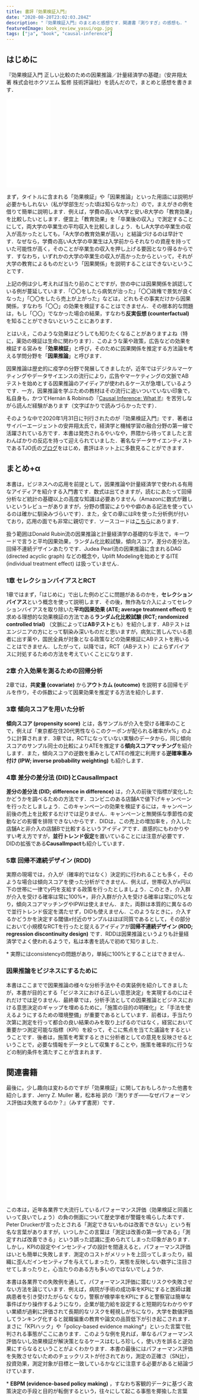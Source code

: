 ```yaml
---
title: 書評『効果検証入門』
date: "2020-08-20T23:02:03.284Z"
description: "『効果検証入門』のまとめと感想です．関連書『測りすぎ』の感想も．"
featuredImage: book_review_yasui/ogp.jpg
tags: ["ja", "book", "causal-inference"]
---
```

## はじめに

『効果検証入門 正しい比較のための因果推論／計量経済学の基礎』（安井翔太 著 株式会社ホクソエム 監修 技術評論社）を読んだので，まとめと感想を書きます．

<iframe style="width:120px;height:240px;" marginwidth="0" marginheight="0" scrolling="no" frameborder="0" src="//rcm-fe.amazon-adsystem.com/e/cm?lt1=_blank&bc1=000000&IS2=1&bg1=FFFFFF&fc1=000000&lc1=0000FF&t=hippocampus09-22&language=ja_JP&o=9&p=8&l=as4&m=amazon&f=ifr&ref=as_ss_li_til&asins=B0834JN23Y&linkId=35022c21b344c6be11cad5d4c6a15cc4"></iframe>

まず，タイトルに含まれる「効果検証」や「因果推論」といった用語には説明が必要かもしれない（私が学部生だった頃は知らなかった）ので，まえがきの例を借りて簡単に説明します．例えば，学費の高いA大学と安いB大学の「教育効果」を比較したいとします．便宜上「教育効果」を「卒業後の収入」で測定することにして，両大学の卒業生の平均収入を比較しましょう．もしA大学の卒業生の収入が高かったとしても，「A大学の教育効果が高い」と結論づけるのは早計です．なぜなら，学費の高いA大学の卒業生は入学前からそれなりの資産を持っていた可能性が高く，そのことが卒業生の収入を押し上げる要因となり得るからです．すなわち，いずれかの大学の卒業生の収入が高かったからといって，それが大学の教育によるものだという「因果関係」を説明することはできないということです．

上記の例は少し考えれば当たり前のことですが，世の中には因果関係を誤認している例が蔓延しています．「〇〇をしたら病気が治った」「〇〇政権で景気が良くなった」「〇〇をしたら売上が上がった」などは，どれもその事実だけから因果関係，すなわち「〇〇」の効果を検証することはできません．その根本的な問題は，もし「〇〇」でなかった場合の結果，すなわち**反実仮想 (counterfactual)** を知ることができないということにあります．

とはいえ，このような効果はどうしても知りたくなることがありますよね（特に，薬効の検証は生命に関わります）．このような薬や政策，広告などの効果を検証する営みを「**効果検証**」と呼び，そのために因果関係を推定する方法論を考える学問分野を「**因果推論**」と呼びます．

因果推論は歴史的に疫学の分野で発展してきましたが，近年ではデジタルマーケティングやデータサイエンスの流行により，広告やマーケティングの文脈でABテストを始めとする因果推論のアイディアが使われるケースが急増しているようです．一方，因果推論を学ぶための教材はその流行に追いついていない印象で，私自身も，かつてHernán & Robinsの『[Causal Inference: What If](https://www.hsph.harvard.edu/miguel-hernan/causal-inference-book/)』を苦労しながら読んだ経験があります（文字ばかりで読みづらかったです）．

そのような中で2020年1月31日に刊行されたのが『効果検証入門』です．著者はサイバーエージェントの安井翔太氏で，経済学と機械学習の融合分野の第一線で活躍されている方です．本書は発売されるやいなや，界隈から待ってましたと言わんばかりの反応を持って迎えられていました．著名なデータサイエンティストであるTJO氏の[ブログ](https://tjo.hatenablog.com/entry/2020/01/24/190000)をはじめ，書評はネット上に多数見ることができます．

## まとめ+α
本書は，ビジネスへの応用を前提として，因果推論や計量経済学で使われる有用なアイディアを紹介する入門書です．数式は出てきますが，読むにあたって回帰分析など統計の基礎以上の高度な知識は必要ありません（Amazonに数式が難しいというレビューがありますが，分野の慣習によりやや癖のある記法を使っているのは確かに馴染みづらいです）．また，全ての章にはRを使った分析例が付いており，応用の面でも非常に親切です．ソースコードは[こちら](https://github.com/ghmagazine/cibook/)にあります．

扱う範囲はDonald Rubin流の因果推論と計量経済学の基礎的な手法で，キーワードで言うと平均因果効果，ランダム化比較試験，傾向スコア，差分の差分法，回帰不連続デザインあたりです．Judea Pearl流の因果推論に含まれるDAG (directed acyclic graph) などの概念や，Uplift Modelingを始めとするITE (individual treatment effect) は扱っていません．

### 1章 セレクションバイアスとRCT
1章ではまず，「はじめに」で出した例のどこに問題があるのかを，**セレクションバイアス**という概念を使って説明します．その後，無作為な介入によってセレクションバイアスを取り除いた**平均因果効果 (ATE; average treatment effect)** を求める理想的な効果検証の方法である**ランダム化比較試験 (RCT; randomized controlled trial)** （文脈によっては**ABテスト**とも）を紹介します．ABテストはエンジニアの方にとって馴染み深いものだと思いますが，病気に苦しんでいる患者に出す薬や，国民全員が対象となる政策などの効果検証にABテストを用いることはできません．したがって，以降では，RCT（ABテスト）によらずバイアスに対処するための方法を考えていくことになります．

### 2章 介入効果を測るための回帰分析
2章では，**共変量 (covariate)** から**アウトカム (outcome)** を説明する回帰モデルを作り，その係数によって因果効果を推定する方法を紹介します．

### 3章 傾向スコアを用いた分析
**傾向スコア (propensity score)** とは，各サンプルが介入を受ける確率のことで，例えば「東京都在住20代男性ならこのクーポンが配られる確率が$x$%」のように計算されます．3章では，RCTになっていない実験のデータから，同じ傾向スコアのサンプル同士の比較によりATEを推定する**傾向スコアマッチング**を紹介します．また，傾向スコアの逆数を重みとしてATEの推定に利用する**逆確率重み付け (IPW; inverse probability weighting)** も紹介します．

### 4章 差分の差分法 (DID)とCausalImpact
**差分の差分法 (DID; difference in difference)** は，介入の前後で指標が変化したかどうかを調べるための方法です．コンビニのある店舗Aで値下げキャンペーンを行ったとしましょう．このキャンペーンの効果を検証するには，キャンペーン前後の売上を比較するだけでは足りません．キャンペーンと無関係な季節性の変動などの影響を排除できないからです．DIDは，この売上の増加率を，介入した店舗Aと非介入の店舗Bで比較するというアイディアです．直感的にもわかりやすい考え方ですが，**並行トレンド仮定**を置いていることには注意が必要です．DIDの拡張である**CausalImpact**も紹介しています．

### 5章 回帰不連続デザイン (RDD)
実際の現場では，介入が（確率的ではなく）決定的に行われることも多く，そのような場合は傾向スコアを使った分析ができません．例えば，世帯収入が$x$円以下の世帯に一律で$y$円を支給する政策を行ったとしましょう．このとき，介入群が介入を受ける確率は常に100%\*，非介入群が介入を受ける確率は常に0%となり，傾向スコアマッチングやIPWは使えません．また，両群は本質的に異なるので並行トレンド仮定を満たせず，DIDも使えません．このようなときに，介入するかどうかを決定する閾値$x$付近のサンプルはほぼ同質であるとして，その部分において小規模なRCTを行ったと捉えるアイディアが**回帰不連続デザイン (RDD; regression discontinuity design)** です．RDDは因果推論というよりも計量経済学でよく使われるようで，私は本書を読んで初めて知りました．

\* 実際にはconsistencyの問題があり，単純に100%とすることはできません．

### 因果推論をビジネスにするために
本書はここまでで因果推論の様々な分析手法やその実装例を紹介してきましたが，本書が目的とする「ビジネスにおける正しい意思決定」を実現するのにはそれだけでは足りません．最終章では，分析手法としての因果推論とビジネスにおける意思決定のギャップを埋めるために，「施策の目的の明確化」と「手法を使えるようにするための環境整備」が重要であるとしています．前者は，手当たり次第に測定を行って都合の良い結果のみを取り上げるのではなく，経営において重要かつ測定可能な指標（KPI）を絞って，そこに焦点を当てた議論をするということです．後者は，施策を考案するときに分析者としての意見を反映させるということで，必要な情報をデータとして収集することや，施策を確率的に行うなどの制約条件を満たすことが含まれます．

## 関連書籍
最後に，少し趣向は変わるのですが「効果検証」に関しておもしろかった他書を紹介します．Jerry Z. Muller 著，松本裕 訳の『測りすぎ――なぜパフォーマンス評価は失敗するのか？』（みすず書房）です．

<iframe style="width:120px;height:240px;" marginwidth="0" marginheight="0" scrolling="no" frameborder="0" src="//rcm-fe.amazon-adsystem.com/e/cm?lt1=_blank&bc1=000000&IS2=1&bg1=FFFFFF&fc1=000000&lc1=0000FF&t=hippocampus09-22&language=ja_JP&o=9&p=8&l=as4&m=amazon&f=ifr&ref=as_ss_li_til&asins=4622087936&linkId=bf0bd2b99ec95dd1235912a91d294eaa"></iframe>

この本は，近年各業界で大流行しているパフォーマンス評価（効果検証と同義といって良いでしょう）の負の側面について歴史学者が警鐘を鳴らした本です．Peter Druckerが言ったとされる「測定できないものは改善できない」という有名な言葉がありますが，いつしかこの言葉は「測定は改善の第一歩である」「測定すれば改善できる」という誤った認識に歪められてしまった印象があります．しかし，KPIの設定やインセンティブの設計を間違えると，パフォーマンス評価はいとも簡単に失敗します．測定のコストがメリットを上回ってしまったり，組織に歪んだインセンティブを与えてしまったり，実態を反映しない数字に注目させてしまったりと，心当たりのある方も多いのではないでしょうか．

本書は各業界での失敗例を通して，パフォーマンス評価に潜むリスクや失敗させない方法を論じています．例えば，病院が手術の成功率をKPIにすると医師は難病患者を引き受けたがらなくなり，警察が検挙率をKPIにすると警察官は簡単な事件ばかり操作するようになり，企業が能力給を設定すると短期的なわかりやすい業績が過剰に評価されて長期的なリスクを軽視しがちになり，大学を数値評価してランキング化すると就職偏重の教育や論文の品質低下が引き起こされます．まさに「KPIハック」や「policy-based evidence making\*」といった言葉で批判される事態がここにあります．このような例を見れば，単なるパフォーマンス評価ないし効果検証が解決策となるケースはむしろ珍しく，使い方を誤ると逆効果にすらなるということがよくわかります．本書の最後にはパフォーマンス評価を失敗させないためのチェックリストが付されており，測定の正確さ（SN比），投資効果，測定対象が目標と一致しているかなどに注意する必要があると結論づけています．

\* **EBPM (evidence-based policy making)** ，すなわち客観的データに基づく政策決定の手段と目的が転倒するという，往々にして起こる事態を揶揄した言葉